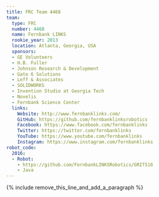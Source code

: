 ```yaml
---
title: FRC Team 4468
team:
  type: FRC
  number: 4468
  name: Fernbank LINKS
  rookie_year: 2013
  location: Atlanta, Georgia, USA
  sponsors:
  - GE Volunteers
  - H.B. Fuller
  - Johnson Research & Development
  - Gate 6 Solutions
  - Leff & Associates
  - SOLIDWORKS
  - Invention Studio at Georgia Tech
  - Novelis
  - Fernbank Science Center
  links:
    Website: http://www.fernbanklinks.com/
    GitHub: https://github.com/fernbanklinksrobotics
    Facebook: https://www.facebook.com/fernbanklinks
    Twitter: https://twitter.com/fernbanklinks
    YouTube: https://www.youtube.com/fernbanklinks
    Instagram: https://www.instagram.com/fernbanklinks
robot_code:
  2016:
  - Robot:
    - https://github.com/FernbankLINKSRobotics/GRITS16
    - Java
---
```


{% include remove_this_line_and_add_a_paragraph %}